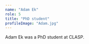 ```yaml
---
name: "Adam Ek"
role: 5 
title: "PhD student"
profileImage: "Adam.jpg"
---
```

Adam Ek was a PhD student at CLASP.
